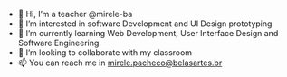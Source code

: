- 👋  Hi, I’m a teacher @mirele-ba
- 👀  I’m interested in software Development and UI Design prototyping
- 🌱  I’m currently learning Web Development, User Interface Design and Software Engineering
- 💞️  I’m looking to collaborate with my classroom
- 📫  You can reach me in mirele.pacheco@belasartes.br 

<!---
mirele-ba/mirele-ba is a ✨ special ✨ repository because its `README.md` (this file) appears on your GitHub profile.
You can click the Preview link to take a look at your changes.
--->
